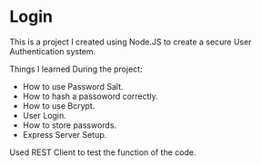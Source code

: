 # Login

This is a project I created using Node.JS to create a secure User Authentication system. 

Things I learned During the project:

- How to use Password Salt.
- How to hash a passoword correctly.
- How to use Bcrypt. 
- User Login.
- How to store passwords.
- Express Server Setup.

Used REST Client to test the function of the code. 
